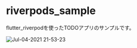 # riverpods_sample


flutter_riverpodを使ったTODOアプリのサンプルです。

![Jul-04-2021 21-53-23](https://user-images.githubusercontent.com/17683316/124385821-59c27c80-dd12-11eb-93ad-e119f24b5dda.gif)
